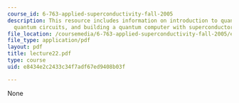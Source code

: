 ```yaml
---
course_id: 6-763-applied-superconductivity-fall-2005
description: This resource includes information on introduction to quantum computation,
  quantum circuits, and building a quantum computer with superconductors.
file_location: /coursemedia/6-763-applied-superconductivity-fall-2005/e8434e2c2433c34f7adf67ed9408b03f_lecture22.pdf
file_type: application/pdf
layout: pdf
title: lecture22.pdf
type: course
uid: e8434e2c2433c34f7adf67ed9408b03f

---
```

None